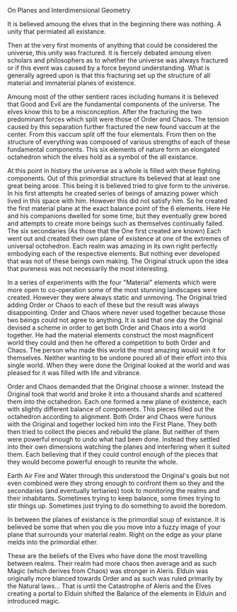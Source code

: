 On Planes and Interdimensional Geometry

It is believed amoung the elves that in the beginning there was nothing. A unity that permiated all existance.

Then at the very first moments of anything that could be considered the universe, this unity was fractured. It is fiercely debated amoung elven scholars and philosophers as to whether the universe was always fractured or if this event was caused by a force beyond understanding. What is generally agreed upon is that this fracturing set up the structure of all material and immaterial planes of existence.

Amoung most of the other sentient races including humans it is believed that Good and Evil are the fundamental components of the universe. The elves know this to be a misconception. After the fracturing the two predominant forces which split were those of Order and Chaos. The tension caused by this separation further fractured the new found vaccum at the center. From this vaccum split off the four elementals. From then on the structure of everything was composed of various strengths of each of these fundamental components. This six elements of nature form an elongated octahedron which the elves hold as a symbol of the all existance.

At this point in history the universe as a whole is filled with these fighting components. Out of this primordial structure its believed that at least one great being arose. This being it is believed tried to give form to the universe. In his first attempts he created series of beings of amazing power which lived in this space with him. However this did not satisfy him. So he created the first material plane at the exact balance point of the 6 elements. Here He and his companions dwelled for some time, but they eventually grew bored and attempts to create more beings such as themselves continually failed. The six secondaries (As those that the One first created are known) Each went out and created their own plane of existence at one of the extremes of universal octohedron. Each realm was amazing in its own right perfectly embodying each of the respective elements. But nothing ever developed that was not of these beings own making. The Original struck upon the idea that pureness was not necessarily the most interesting. 

In a series of experiments with the four "Material" elements which were more open to co-operation some of the most stunning landscapes were created. However they were always static and unmoving. The Original tried adding Order or Chaos to each of these but the result was always disappointing. Order and Chaos where never used together because those two beings could not agree to anything. It is said that one day the Original devised a scheme in order to get both Order and Chaos into a world together. He had the material elements construct the most magnificent world they could and then he offered a competition to both Order and Chaos. The person who made this world the most amazing would win it for themselves. Neither wanting to be undone poured all of their effort into this single world. When they were done the Original looked at the world and was pleased for it was filled with life and vibrance.

Order and Chaos demanded that the Original choose a winner. Instead the Original took that world and broke it into a thousand shards and scattered them into the octahedron. Each one formed a new plane of existence, each with slightly different balance of components. This pieces filled out the octahedron according to alignment. Both Order and Chaos were furious with the Original and together locked him into the First Plane. They both then tried to collect the pieces and rebuild the plane. But neither of them were powerful enough to undo what had been done. Instead they settled into their own dimensions watching the planes and interfering when it suited them. Each believing that if they could control enough of the pieces that they would become powerful enough to reunite the whole.

Earth Air Fire and Water through this understood the Original's goals but not even combined were they strong enough to confront them so they and the secondaries (and eventually tertiaries) took to monitoring the realms and their inhabitants. Sometimes trying to keep balance, some times trying to stir things up. Sometimes just trying to do something to avoid the boredom.

In between the planes of existance is the primordial soup of existance. It is believed be some that when you die you move into a fuzzy image of your plane that surrounds your material realm. Right on the edge as your plane melds into the primordial ether.

These are the beliefs of the Elves who have done the most travelling between realms. Their realm had more chaos then average and as such Magic (which derives from Chaos) was stronger in Aleris. Elduin was originally more blanced towards Order and as such was ruled primarily by the Natural laws... That is until the Catastrophe of Aleris and the Elves creating a portal to Elduin shifted the Balance of the elements in Elduin and introduced magic.
